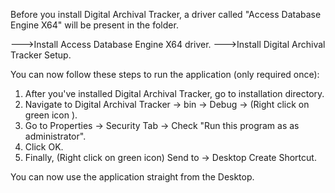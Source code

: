 Before you install Digital Archival Tracker, a driver called "Access Database Engine X64" will be present in the folder.

--->Install Access Database Engine X64 driver. 
--->Install Digital Archival Tracker Setup.

You can now follow these steps to run the application (only required once):
1. After you've installed Digital Archival Tracker, go to installation directory. 
2. Navigate to Digital Archival Tracker -> bin -> Debug -> (Right click on green icon ).
3. Go to Properties -> Security Tab -> Check "Run this program as as administrator".
4. Click OK. 
5. Finally, (Right click on green icon) Send to -> Desktop Create Shortcut.

You can now use the application straight from the Desktop.
